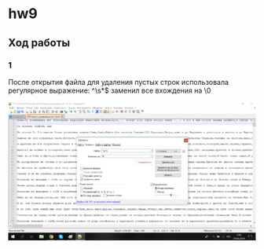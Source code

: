 # hw9
## Ход работы

### 1
После открытия файла для удаления пустых строк использовала регулярное выражение: ^\s*$ заменил все вхождения на \0

![](https://github.com/polinakozh/hw9/blob/master/%D0%91%D0%B5%D0%B7%D1%8B%D0%BC%D1%8F%D0%BD%D0%BD%D1%8B%D0%B9.png)
